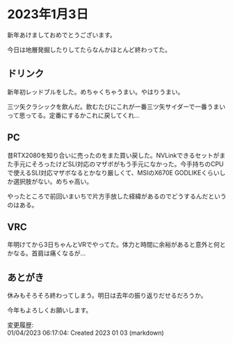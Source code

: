 # 2023年1月3日

新年あけましておめでとうございます。

今日は地層発掘したりしてたらなんかほとんど終わってた。

## ドリンク

新年初レッドブルをした。めちゃくちゃうまい。やはりうまい。

三ツ矢クラシックを飲んだ。飲むたびにこれが一番三ツ矢サイダーで一番うまいって思ってる。定番にするかこれに戻してくれ…

## PC

昔RTX2080を知り合いに売ったのをまた買い戻した。NVLinkできるセットがまた手元にそろったけどSLI対応のマザボがもう手元になかった。今手持ちのCPUで使えるSLI対応マザボなるとかなり厳しくて、MSIのX670E GODLIKEくらいしか選択肢がない。めちゃ高い。

やったところで前回いまいちで片方手放した経緯があるのでどうするんだというのはある。

## VRC

年明けてから3日ちゃんとVRでやってた。体力と時間に余裕があると意外と何とかなる。首肩は痛くなるが…

## あとがき

休みもそろそろ終わってしまう。明日は去年の振り返りだせるだろうか。

今年もよろしくお願いします。

変更履歴:  
01/04/2023 06:17:04: Created 2023 01 03 (markdown)  
